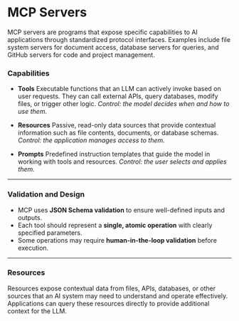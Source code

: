 # MCP Servers

MCP servers are programs that expose specific capabilities to AI applications through standardized protocol interfaces.
Examples include file system servers for document access, database servers for queries, and GitHub servers for code and project management.

### Capabilities

* **Tools**
  Executable functions that an LLM can actively invoke based on user requests.
  They can call external APIs, query databases, modify files, or trigger other logic.
  *Control: the model decides when and how to use them.*

* **Resources**
  Passive, read-only data sources that provide contextual information such as file contents, documents, or database schemas.
  *Control: the application manages access to them.*

* **Prompts**
  Predefined instruction templates that guide the model in working with tools and resources.
  *Control: the user selects and applies them.*

---

### Validation and Design

* MCP uses **JSON Schema validation** to ensure well-defined inputs and outputs.
* Each tool should represent a **single, atomic operation** with clearly specified parameters.
* Some operations may require **human-in-the-loop validation** before execution.

---

### Resources

Resources expose contextual data from files, APIs, databases, or other sources that an AI system may need to understand and operate effectively.
Applications can query these resources directly to provide additional context for the LLM.

